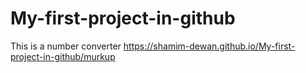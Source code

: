 # My-first-project-in-github
This is a number converter
https://shamim-dewan.github.io/My-first-project-in-github/murkup
